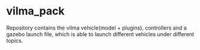 vilma_pack
==========

Repository contains the vilma vehicle(model + plugins), controllers and a gazebo launch file, which is able to launch different vehicles under different topics.

